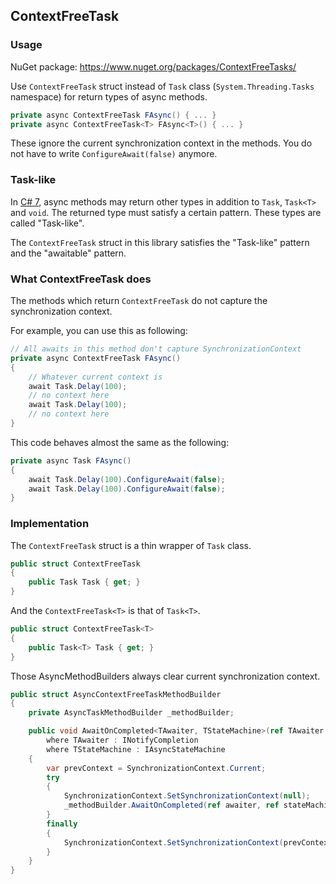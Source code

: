## ContextFreeTask

### Usage

NuGet package: https://www.nuget.org/packages/ContextFreeTasks/

Use `ContextFreeTask` struct instead of `Task` class (`System.Threading.Tasks` namespace) for return types of async methods.

```csharp
private async ContextFreeTask FAsync() { ... }
private async ContextFreeTask<T> FAsync<T>() { ... }
```

These ignore the current synchronization context in the methods.
You do not have to write `ConfigureAwait(false)` anymore.

### Task-like

In [C# 7](https://docs.microsoft.com/ja-jp/dotnet/articles/csharp/csharp-7), async methods may return other types in addition to `Task`, `Task<T>` and `void`.
The returned type must satisfy a certain pattern. These types are called "Task-like".

The `ContextFreeTask` struct in this library satisfies the "Task-like" pattern and the "awaitable" pattern.

### What ContextFreeTask does

The methods which return `ContextFreeTask` do not capture the synchronization context.

For example, you can use this as following:

```csharp
// All awaits in this method don't capture SynchronizationContext
private async ContextFreeTask FAsync()
{
    // Whatever current context is
    await Task.Delay(100);
    // no context here
    await Task.Delay(100);
    // no context here
}
```

This code behaves almost the same as the following:

```csharp
private async Task FAsync()
{
    await Task.Delay(100).ConfigureAwait(false);
    await Task.Delay(100).ConfigureAwait(false);
}
```

### Implementation

The `ContextFreeTask` struct is a thin wrapper of `Task` class.

```cs
public struct ContextFreeTask
{
    public Task Task { get; }
}
```

And the `ContextFreeTask<T>` is that of `Task<T>`.

```cs
public struct ContextFreeTask<T>
{
    public Task<T> Task { get; }
}
```

Those AsyncMethodBuilders always clear current synchronization context.

```cs
public struct AsyncContextFreeTaskMethodBuilder
{
    private AsyncTaskMethodBuilder _methodBuilder;

    public void AwaitOnCompleted<TAwaiter, TStateMachine>(ref TAwaiter awaiter, ref TStateMachine stateMachine)
        where TAwaiter : INotifyCompletion
        where TStateMachine : IAsyncStateMachine
    {
        var prevContext = SynchronizationContext.Current;
        try
        {
            SynchronizationContext.SetSynchronizationContext(null);
            _methodBuilder.AwaitOnCompleted(ref awaiter, ref stateMachine);
        }
        finally
        {
            SynchronizationContext.SetSynchronizationContext(prevContext);
        }
    }
}
```

